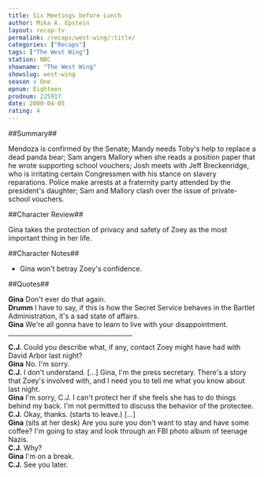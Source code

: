 ```yaml
---
title: Six Meetings before Lunch
author: Mika A. Epstein
layout: recap-tv
permalink: /recaps/west-wing/:title/
categories: ["Recaps"]
tags: ["The West Wing"]
station: NBC  
showname: "The West Wing"
showslug: west-wing  
season : One  
epnum: Eighteen  
prodnum: 225917
date: 2000-04-05 
rating: 4  
---
```


##Summary##
  
Mendoza is confirmed by the Senate; Mandy needs Toby's help to replace a dead panda bear; Sam angers Mallory when she reads a position paper that he wrote supporting school vouchers; Josh meets with Jeff Breckenridge, who is irritating certain Congressmen with his stance on slavery reparations. Police make arrests at a fraternity party attended by the president's daughter; Sam and Mallory clash over the issue of private-school vouchers.

##Character Review##  

Gina takes the protection of privacy and safety of Zoey as the most important thing in her life.

##Character Notes##  

* Gina won't betray Zoey's confidence.

##Quotes##  

**Gina** Don't ever do that again.  
**Drumm** I have to say, if this is how the Secret Service behaves in the Bartlet Administration, it's a sad state of affairs.  
**Gina** We're all gonna have to learn to live with your disappointment.

<hr width=50% /> 

**C.J.** Could you describe what, if any, contact Zoey might have had with David Arbor last night?  
**Gina** No. I'm sorry.  
**C.J.** I don't understand. [&#8230;] Gina, I'm the press secretary. There's a story that Zoey's involved with, and I need you to tell me what you know about last night.  
**Gina** I'm sorry, C.J. I can't protect her if she feels she has to do things behind my back. I'm not permitted to discuss the behavior of the protectee.  
**C.J.** Okay, thanks. (starts to leave.) [&#8230;]  
**Gina** (sits at her desk) Are you sure you don't want to stay and have some coffee? I'm going to stay and look through an FBI photo album of teenage Nazis.  
**C.J.** Why?  
**Gina** I'm on a break.  
**C.J.** See you later.